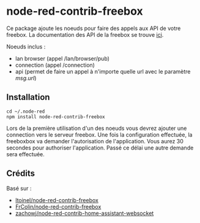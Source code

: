 # node-red-contrib-freebox

Ce package ajoute les noeuds pour faire des appels aux API de votre freebox.
La documentation des API de la freebox se trouve [ici](https://dev.freebox.fr/sdk/os/).

Noeuds inclus :
 - lan browser (appel /lan/browser/pub)
 - connection (appel /connection)
 - api (permet de faire un appel à n'importe quelle url avec le paramètre _msg.url_)

## Installation
```
cd ~/.node-red
npm install node-red-contrib-freebox
```

Lors de la première utilisation d'un des noeuds vous devrez ajouter une connection vers le serveur freebox. Une fois la configuration effectuée, la freeboxbox va demander l'autorisation de l'application. Vous aurez 30 secondes pour authoriser l'application. Passé ce délai une autre demande sera effectuée.

## Crédits
Basé sur :
- [ltoinel/node-red-contrib-freebox](https://github.com/ltoinel/node-red-contrib-freebox)
- [FrColin/node-red-contrib-freebox](https://github.com/FrColin/node-red-contrib-freebox)
- [zachowj/node-red-contrib-home-assistant-websocket](https://github.com/zachowj/node-red-contrib-home-assistant-websocket)
